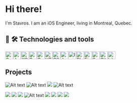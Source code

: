 # Hi there!

I'm Stavros. I am an iOS Engineer, living in Montreal, Quebec.

## 👾 🛠  Technologies and tools

<a name="learning-now"></a>

<img src="https://img.shields.io/badge/swiftUI-045BDB?style=for-the-badge&logo=swift&logoColor=white" alt="SwiftUI" title="SwiftUI" height="25" /><img src="https://img.shields.io/badge/JavaScript-F7DF1E?style=for-the-badge&logo=javascript&logoColor=black" alt="JavaScript" title="JavaScript" height="25" /><img src="https://img.shields.io/badge/Xcode-007ACC?style=for-the-badge&logo=Xcode&logoColor=white" alt="XCode" title="XCode" height="25" /><img src="https://img.shields.io/badge/swift-F54A2A?style=for-the-badge&logo=swift&logoColor=white" alt="Swift logo" title="Swift" height="25" /><img src="https://img.shields.io/badge/-GraphQL-E10098?style=for-the-badge&logo=graphql&logoColor=white" alt="GraphQL" title="GraphQL" height="25" /><img src="https://img.shields.io/badge/html5-%23E34F26.svg?style=for-the-badge&logo=html5&logoColor=white" alt="HTML5 logo" title="HTML5" height="25" /><img src="https://img.shields.io/badge/css3-%231572B6.svg?style=for-the-badge&logo=css3&logoColor=white" alt="CSS3 logo" title="CSS3" height="25" /><img src="https://img.shields.io/badge/java-%23ED8B00.svg?style=for-the-badge&logo=java&logoColor=white" alt="Java" title="Java" height="25" /><img src="https://img.shields.io/badge/Insomnia-black?style=for-the-badge&logo=insomnia&logoColor=5849BE" alt="Insomnia" title="Insomnia" height="25" /><img src="https://img.shields.io/badge/adobephotoshop-%2331A8FF.svg?style=for-the-badge&logo=adobephotoshop&logoColor=white" alt="Photoshop" title="Photoshop" height="25" /><img src="https://img.shields.io/badge/figma-%23F24E1E.svg?style=for-the-badge&logo=figma&logoColor=white" alt="Figma" title="Figma" height="25" /><img src="https://img.shields.io/badge/-Swagger-%23Clojure?style=for-the-badge&logo=swagger&logoColor=white" alt="Swagger" title="Swagger" height="25" /><img src="https://img.shields.io/badge/git-%23F05033.svg?style=for-the-badge&logo=git&logoColor=white" alt="Git" title="Git" height="25" /><img src="https://img.shields.io/badge/bitbucket-%230047B3.svg?style=for-the-badge&logo=bitbucket&logoColor=white)" alt="bitbucket" title="bitbucket" height="25" />

## Projects

![Alt text](https://media.giphy.com/media/MzbxZDABazz06dmqTx/giphy.gif)
![Alt text](https://media.giphy.com/media/h6CcF2oCtxKGOgL9lA/giphy.gif)
![](https://media.giphy.com/media/G9m84e5lMVfSDGcItf/giphy.gif)
![Alt text](https://media.giphy.com/media/g78iP4s12zAnuJrMbs/giphy.gif)

![](https://media.giphy.com/media/CpneEMJWWzTKkxbrA2/giphy.gif)
![](https://media.giphy.com/media/c0yUnj2VOIf3BgpwcD/giphy.gif)
![](https://media.giphy.com/media/lDVdkcaLfGRkCKuS9m/giphy.gif)
![Alt text](https://media.giphy.com/media/TfdYBVxZih9r4NGSAZ/giphy.gif)
![](https://media.giphy.com/media/YPKL7H8C0nhZmJasIe/giphy.gif)
![](https://media.giphy.com/media/aWnLX2UT0pD4hbRjVQ/giphy.gif)
![](https://media.giphy.com/media/hyTPti6hrwhNXppkQG/giphy.gif)
![](https://media.giphy.com/media/JiGdXjLr8TOs1VoAL2/giphy.gif)
